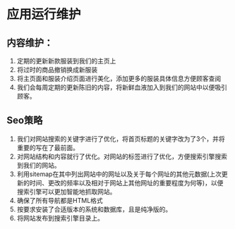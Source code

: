 # 应用运行维护
## 内容维护：
1. 定期的更新新款服装到我们的主页上
2. 将过时的商品撤销换成新服装
3. 将主页面和服装介绍页面进行美化，添加更多的服装具体信息方便顾客查阅
4. 我们会每周定期的更新陈旧的内容，将新鲜血液加入到我们的网站中以便吸引顾客。
## Seo策略
1. 我们对网站搜索的关键字进行了优化，将首页标题的关键字改为了3个，并将重要的写在了最前面。
2. 对网站结构和内容就行了优化。对网站的标签进行了优化，方便搜索引擎搜索到我们的网站。
3. 利用sitemap在其中列出网站中的网址以及关于每个网址的其他元数据(上次更新的时间、更改的频率以及相对于网站上其他网址的重要程度为何等)，以便搜索引擎可以更加智能地抓取网站。
4. 确保了所有导航都是HTML格式
5. 按要求安装了合适版本的系统和数据库，且是纯净版的。
6. 将网站发布到搜索引擎目录上。
